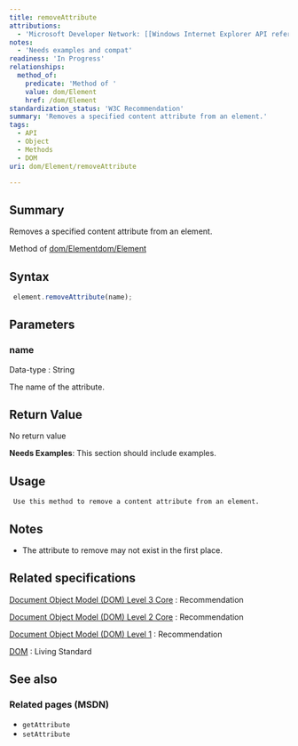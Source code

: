 ```yaml
---
title: removeAttribute
attributions:
  - 'Microsoft Developer Network: [[Windows Internet Explorer API reference](http://msdn.microsoft.com/en-us/library/ie/hh828809%28v=vs.85%29.aspx) Article]'
notes:
  - 'Needs examples and compat'
readiness: 'In Progress'
relationships:
  method_of:
    predicate: 'Method of '
    value: dom/Element
    href: /dom/Element
standardization_status: 'W3C Recommendation'
summary: 'Removes a specified content attribute from an element.'
tags:
  - API
  - Object
  - Methods
  - DOM
uri: dom/Element/removeAttribute

---
```

## Summary

Removes a specified content attribute from an element.

Method of [dom/Element](/dom/Element)[dom/Element](/dom/Element)

## Syntax

``` js
 element.removeAttribute(name);
```

## Parameters

### name

 Data-type
:   String

 The name of the attribute.

## Return Value

No return value

**Needs Examples**: This section should include examples.

## Usage

     Use this method to remove a content attribute from an element.

## Notes

-   The attribute to remove may not exist in the first place.

## Related specifications

[Document Object Model (DOM) Level 3 Core](http://www.w3.org/TR/DOM-Level-3-Core/)
:   Recommendation

[Document Object Model (DOM) Level 2 Core](http://www.w3.org/TR/DOM-Level-2-Core/)
:   Recommendation

[Document Object Model (DOM) Level 1](http://www.w3.org/TR/REC-DOM-Level-1)
:   Recommendation

[DOM](http://dom.spec.whatwg.org/)
:   Living Standard

## See also

### Related pages (MSDN)

-   `getAttribute`
-   `setAttribute`
